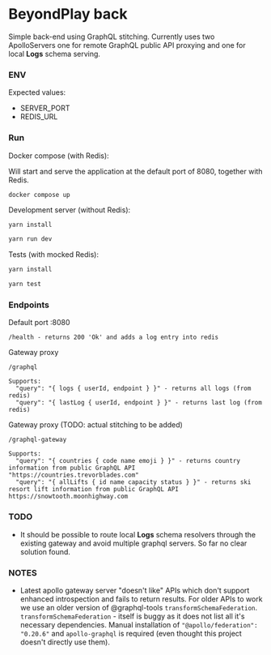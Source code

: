 # BeyondPlay back

Simple back-end using GraphQL stitching. Currently uses two ApolloServers one for remote GraphQL public API proxying and one for local <b>Logs</b> schema serving.

### ENV

Expected values:

- SERVER_PORT
- REDIS_URL

### Run

Docker compose (with Redis):

Will start and serve the application at the default port of 8080, together with Redis.

```
docker compose up
```

Development server (without Redis):

```bash
yarn install

yarn run dev
```

Tests (with mocked Redis):

```bash
yarn install

yarn test
```

### Endpoints

Default port :8080

`/health - returns 200 'Ok' and adds a log entry into redis`

Gateway proxy

```
/graphql

Supports:
  "query": "{ logs { userId, endpoint } }" - returns all logs (from redis)
  "query": "{ lastLog { userId, endpoint } }" - returns last log (from redis)
```

Gateway proxy (TODO: actual stitching to be added)

```
/graphql-gateway

Supports:
  "query": "{ countries { code name emoji } }" - returns country information from public GraphQL API "https://countries.trevorblades.com"
  "query": "{ allLifts { id name capacity status } }" - returns ski resort lift information from public GraphQL API https://snowtooth.moonhighway.com
```

### TODO

- It should be possible to route local <b>Logs</b> schema resolvers through the existing gateway and avoid multiple graphql servers. So far no clear solution found.

### NOTES

- Latest apollo gateway server "doesn't like" APIs which don't support enhanced introspection and fails to return results. For older APIs to work we use an older version of @graphql-tools `transformSchemaFederation`. `transformSchemaFederation` - itself is buggy as it does not list all it's necessary dependencies. Manual installation of `"@apollo/federation": "0.20.6"` and `apollo-graphql` is required (even thought this project doesn't directly use them).
